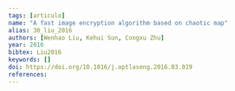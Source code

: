 ```yaml
---
tags: [articulo]
name: "A fast image encryption algorithm based on chaotic map"
alias: 30_liu_2016
authors: [Wenhao Liu, Kehui Sun, Congxu Zhu]
year: 2016
bibtex: Liu2016
keywords: []
doi: https://doi.org/10.1016/j.optlaseng.2016.03.019
references: 
---
```


